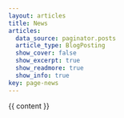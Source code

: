 ```yaml
---
layout: articles
title: News
articles:
  data_source: paginator.posts
  article_type: BlogPosting
  show_cover: false
  show_excerpt: true
  show_readmore: true
  show_info: true
key: page-news
---
```


{{ content }}
<!-- <ul>
  {% for post in site.posts %}
    <li>
      <a href="{{ post.url }}">{{ post.title }}</a>
    </li>
  {% endfor %}
</ul> -->